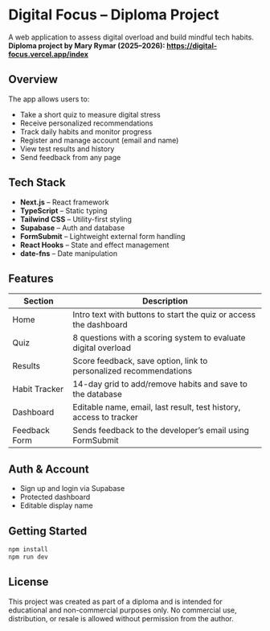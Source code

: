 # Digital Focus – Diploma Project

A web application to assess digital overload and build mindful tech habits.  
**Diploma project by Mary Rymar (2025–2026): https://digital-focus.vercel.app/index**

## Overview

The app allows users to:

- Take a short quiz to measure digital stress
- Receive personalized recommendations
- Track daily habits and monitor progress
- Register and manage account (email and name)
- View test results and history
- Send feedback from any page

## Tech Stack

- **Next.js** – React framework
- **TypeScript** – Static typing
- **Tailwind CSS** – Utility-first styling
- **Supabase** – Auth and database
- **FormSubmit** – Lightweight external form handling
- **React Hooks** – State and effect management
- **date-fns** – Date manipulation

## Features

| Section           | Description                                                                 |
|-------------------|-----------------------------------------------------------------------------|
| Home              | Intro text with buttons to start the quiz or access the dashboard           |
| Quiz              | 8 questions with a scoring system to evaluate digital overload              |
| Results           | Score feedback, save option, link to personalized recommendations           |
| Habit Tracker     | 14-day grid to add/remove habits and save to the database                   |
| Dashboard         | Editable name, email, last result, test history, access to tracker          |
| Feedback Form     | Sends feedback to the developer’s email using FormSubmit                    |

## Auth & Account

- Sign up and login via Supabase
- Protected dashboard
- Editable display name

## Getting Started

```bash
npm install
npm run dev
```

## License

This project was created as part of a diploma and is intended for educational and non-commercial purposes only.
No commercial use, distribution, or resale is allowed without permission from the author.

